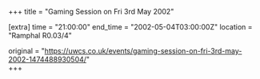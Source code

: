 +++
title = "Gaming Session on Fri 3rd May 2002"

[extra]
time = "21:00:00"
end_time = "2002-05-04T03:00:00Z"
location = "Ramphal R0.03/4"

original = "https://uwcs.co.uk/events/gaming-session-on-fri-3rd-may-2002-1474488930504/"    
+++



